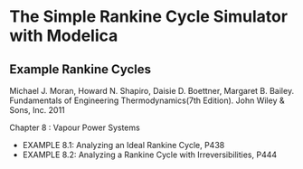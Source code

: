 
# The Simple Rankine Cycle Simulator with Modelica

## Example Rankine Cycles

Michael J. Moran, Howard N. Shapiro, Daisie D. Boettner, Margaret B. Bailey. Fundamentals of Engineering Thermodynamics(7th Edition). John Wiley & Sons, Inc. 2011

Chapter 8 : Vapour Power Systems 

* EXAMPLE 8.1: Analyzing an Ideal Rankine Cycle, P438
* EXAMPLE 8.2: Analyzing a Rankine Cycle with Irreversibilities, P444